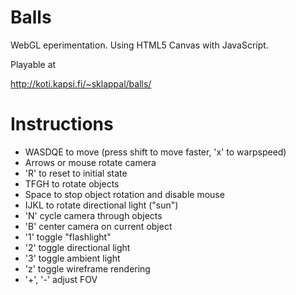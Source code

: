 Balls
===========

WebGL eperimentation. Using HTML5 Canvas with JavaScript. 

Playable at

http://koti.kapsi.fi/~sklappal/balls/

Instructions
============

- WASDQE to move (press shift to move faster, 'x' to warpspeed)
- Arrows or mouse rotate camera
- 'R' to reset to initial state
- TFGH to rotate objects
- Space to stop object rotation and disable mouse
- IJKL to rotate directional light ("sun")
- 'N' cycle camera through objects
- 'B' center camera on current object 
- '1' toggle "flashlight"
- '2' toggle directional light
- '3' toggle ambient light
- 'z' toggle wireframe rendering
- '+', '-' adjust FOV
